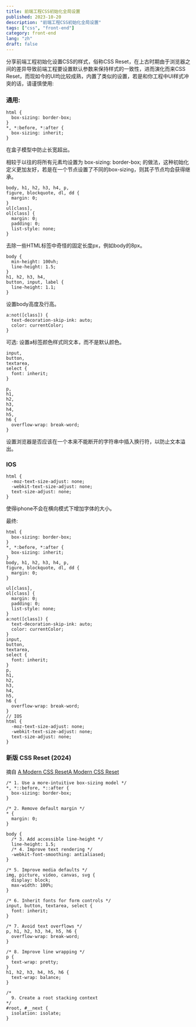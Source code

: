 ```yaml
---
title: 前端工程CSS初始化全局设置
published: 2023-10-20
description: "前端工程CSS初始化全局设置"
tags: ["css", "front-end"]
category: front-end
lang: "zh"
draft: false
---
```


分享前端工程初始化设置CSS的样式，俗称CSS Reset，在上古时期由于浏览器之间的差异导致前端工程要设置默认参数来保持样式的一致性，进而演化而来CSS Reset，而现如今的UI均比较成熟，内置了类似的设置，若是和你工程中UI样式冲突的话，请谨慎使用:

### 通用:

```
html {
  box-sizing: border-box;
}
*, *:before, *:after {
  box-sizing: inherit;
}
```
在盒子模型中防止长宽超出。

相较于以往的将所有元素均设置为 box-sizing: border-box; 的做法，这种初始化定义更加友好，若是在一个节点设置了不同的box-sizing，则其子节点均会获得继承。
```
body, h1, h2, h3, h4, p,
figure, blockquote, dl, dd {
  margin: 0;
}
ul[class],
ol[class] {
  margin: 0;
  padding: 0;
  list-style: none;
}
```

去除一些HTML标签中奇怪的固定长度px，例如body的8px。
```
body {
  min-height: 100vh;
  line-height: 1.5;
}
h1, h2, h3, h4,
button, input, label {
  line-height: 1.1;
}
```
设置body高度及行高。

```
a:not([class]) {
  text-decoration-skip-ink: auto;
  color: currentColor;
}
```

可选: 设置a标签颜色样式同文本，而不是默认颜色。

```
input,
button,
textarea,
select {
  font: inherit;
}
```

```
p,
h1,
h2,
h3,
h4,
h5,
h6 {
  overflow-wrap: break-word;
}
```

设置浏览器是否应该在一个本来不能断开的字符串中插入换行符，以防止文本溢出。

### IOS

```
html {
  -moz-text-size-adjust: none;
  -webkit-text-size-adjust: none;
  text-size-adjust: none;
}
```

使得iphone不会在横向模式下增加字体的大小。

最终:

```
html {
  box-sizing: border-box;
}
*, *:before, *:after {
  box-sizing: inherit;
}
body, h1, h2, h3, h4, p,
figure, blockquote, dl, dd {
  margin: 0;
}

ul[class],
ol[class] {
  margin: 0;
  padding: 0;
  list-style: none;
}
a:not([class]) {
  text-decoration-skip-ink: auto;
  color: currentColor;
}
input,
button,
textarea,
select {
  font: inherit;
}
p,
h1,
h2,
h3,
h4,
h5,
h6 {
  overflow-wrap: break-word;
}
// IOS
html {
  -moz-text-size-adjust: none;
  -webkit-text-size-adjust: none;
  text-size-adjust: none;
}
```

### 新版 CSS Reset (2024)

摘自 [A Modern CSS ResetA Modern CSS Reset](https://www.joshwcomeau.com/css/custom-css-reset/)

```
/* 1. Use a more-intuitive box-sizing model */
*, *::before, *::after {
  box-sizing: border-box;
}

/* 2. Remove default margin */
* {
  margin: 0;
}

body {
  /* 3. Add accessible line-height */
  line-height: 1.5;
  /* 4. Improve text rendering */
  -webkit-font-smoothing: antialiased;
}

/* 5. Improve media defaults */
img, picture, video, canvas, svg {
  display: block;
  max-width: 100%;
}

/* 6. Inherit fonts for form controls */
input, button, textarea, select {
  font: inherit;
}

/* 7. Avoid text overflows */
p, h1, h2, h3, h4, h5, h6 {
  overflow-wrap: break-word;
}

/* 8. Improve line wrapping */
p {
  text-wrap: pretty;
}
h1, h2, h3, h4, h5, h6 {
  text-wrap: balance;
}

/*
  9. Create a root stacking context
*/
#root, #__next {
  isolation: isolate;
}
```

